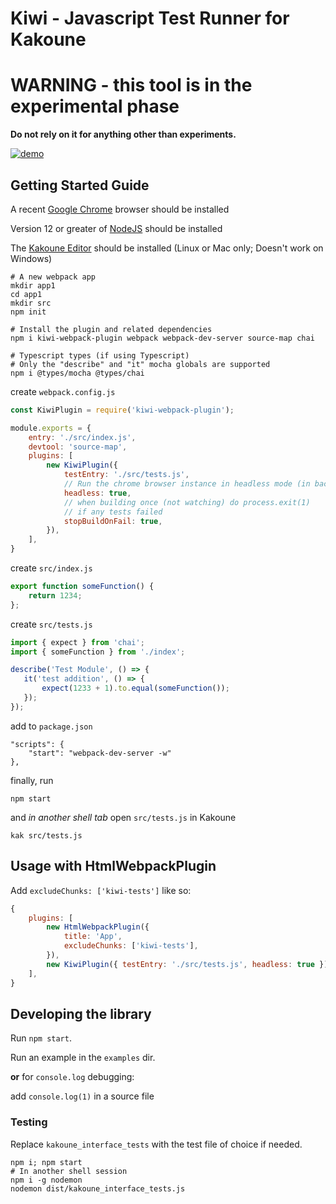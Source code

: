 # Kiwi - Javascript Test Runner for Kakoune

# WARNING - this tool is in the experimental phase

__Do not rely on it for anything other than experiments.__


[![demo](https://asciinema.org/a/QiWSFNU5tKpg1oB2tslFHT4Dn.svg)](https://asciinema.org/a/QiWSFNU5tKpg1oB2tslFHT4Dn?autoplay=1)

## Getting Started Guide

A recent [Google Chrome](https://www.google.com/chrome/) browser should be installed

Version 12 or greater of [NodeJS](https://nodejs.org/en/download/) should be installed

The [Kakoune Editor](https://github.com/mawww/kakoune#2-getting-started) should be installed (Linux or Mac only; Doesn't work on Windows)

```
# A new webpack app
mkdir app1
cd app1
mkdir src
npm init

# Install the plugin and related dependencies
npm i kiwi-webpack-plugin webpack webpack-dev-server source-map chai

# Typescript types (if using Typescript)
# Only the "describe" and "it" mocha globals are supported
npm i @types/mocha @types/chai
```

create `webpack.config.js`

```javascript
const KiwiPlugin = require('kiwi-webpack-plugin');

module.exports = {
    entry: './src/index.js',
    devtool: 'source-map',
    plugins: [
        new KiwiPlugin({
        	testEntry: './src/tests.js',
        	// Run the chrome browser instance in headless mode (in background without window)
        	headless: true,
        	// when building once (not watching) do process.exit(1)
        	// if any tests failed
        	stopBuildOnFail: true,
    	}),
    ],
}
```

create `src/index.js`

```javascript
export function someFunction() {
	return 1234;
};
```

create `src/tests.js`

```javascript
import { expect } from 'chai';
import { someFunction } from './index';

describe('Test Module', () => {
   it('test addition', () => {
       expect(1233 + 1).to.equal(someFunction());
   });
});
```

add to `package.json`

```
"scripts": {
    "start": "webpack-dev-server -w"
},
```
finally, run

```
npm start
```

and _in another shell tab_ open `src/tests.js` in Kakoune

```
kak src/tests.js
```

## Usage with HtmlWebpackPlugin

Add `excludeChunks: ['kiwi-tests']` like so:

```js
{
    plugins: [
        new HtmlWebpackPlugin({
            title: 'App',
            excludeChunks: ['kiwi-tests'],
        }),
        new KiwiPlugin({ testEntry: './src/tests.js', headless: true }),
    ],
}

```

## Developing the library

Run `npm start`.

Run an example in the `examples` dir.

__or__ for `console.log` debugging: 

add `console.log(1)` in a source file

### Testing

Replace `kakoune_interface_tests` with the test file of choice if needed.

```
npm i; npm start
# In another shell session
npm i -g nodemon
nodemon dist/kakoune_interface_tests.js
```
